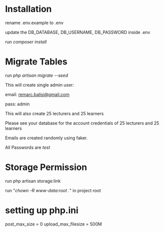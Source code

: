 # Installation

rename .env.example to .env

update the DB_DATABASE, DB_USERNAME, DB_PASSWORD inside .env

run *composer install*

# Migrate Tables

run *php artisan migrate --seed*

This will create single admin user:

email: remarc.balisi@gmail.com

pass: admin


This will also create 25 lecturers and 25 learners

Please see your database for the account credentials of 25 lecturers and 25 learners

Emails are created randomly using faker.

All Passwords are *test*

# Storage Permission
run php artisan storage:link

run "_chown -R www-data:root ._" in project root

# setting up php.ini
post_max_size = 0
upload_max_filesize = 500M
